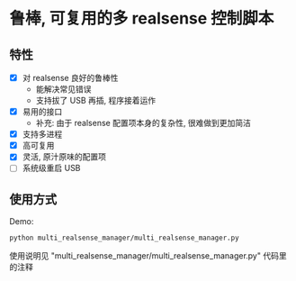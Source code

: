 # 鲁棒, 可复用的多 realsense 控制脚本

## 特性
- [x] 对 realsense 良好的鲁棒性
    - 能解决常见错误
    - 支持拔了 USB 再插, 程序接着运作
- [x] 易用的接口
    - 补充: 由于 realsense 配置项本身的复杂性, 很难做到更加简洁
- [x] 支持多进程
- [x] 高可复用
- [x] 灵活, 原汁原味的配置项
- [ ] 系统级重启 USB

## 使用方式

Demo:
```
python multi_realsense_manager/multi_realsense_manager.py
```
使用说明见 "multi_realsense_manager/multi_realsense_manager.py" 代码里的注释
